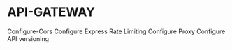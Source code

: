 # API-GATEWAY
Configure-Cors
Configure Express Rate Limiting
Configure Proxy
Configure API versioning